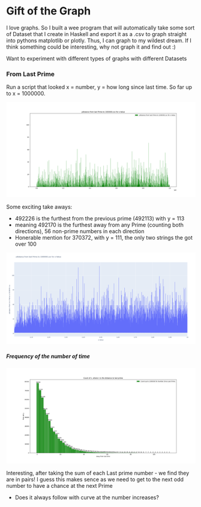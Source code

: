 # Gift of the Graph

I love graphs. So I built a wee program that will automatically take some sort of Dataset that I create in Haskell and export it as a .csv to graph straight into pythons matplotlib or plotly.
Thus, I can graph to my wildest dream. If I think something could be interesting, why not graph it and find out :)

Want to experiment with different types of graphs with different Datasets 

### From Last Prime

Run a script that looked x = number, y = how long since last time. So far up to x = 1000000.

![Complete Graph for x = 0 - 1000000](/Graphes/Graph_fromLastPrime1-1000000.png)

Some exciting take aways:
- 492226 is the furthest from the previous prime (492113) with y = 113 
- meaning 492170 is the furthest away from any Prime (counting both directions), 56 non-prime numbers in each direction
- Honerable mention for 370372, with y = 111, the only two strings the got over 100

![y > 20](/Graphes/ybigger_than20.png)

##### Frequency of the number of time

![Spread](/Graphes/Prime_spread.png)

Interesting, after taking the sum of each Last prime number - we find they are in pairs!
I guess this makes sence as we need to get to the next odd number to have a chance at the next Prime
- Does it always follow with curve at the number increases?